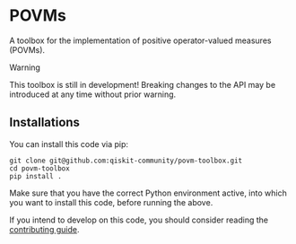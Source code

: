 # POVMs

A toolbox for the implementation of positive operator-valued measures (POVMs).

> [!WARNING]
> This toolbox is still in development! Breaking changes to the API may be
> introduced at any time without prior warning.

## Installations

You can install this code via pip:
```
git clone git@github.com:qiskit-community/povm-toolbox.git
cd povm-toolbox
pip install .
```

Make sure that you have the correct Python environment active, into which you
want to install this code, before running the above.

If you intend to develop on this code, you should consider reading the
[contributing guide](CONTRIBUTING.md).
